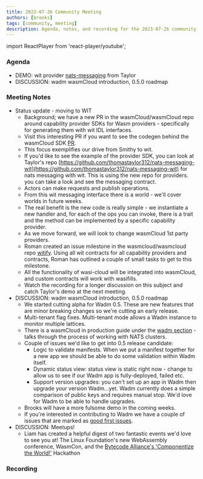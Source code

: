 ```yaml
---
title: 2023-07-26 Community Meeting
authors: [brooks]
tags: [community, meeting]
description: Agenda, notes, and recording for the 2023-07-26 community meeting
---
```


import ReactPlayer from 'react-player/youtube';

### Agenda

- DEMO: wit provider [nats-messaging](https://github.com/thomastaylor312/nats-messaging-wit) from Taylor
- DISCUSSION: wadm wasmCloud introduction, 0.5.0 roadmap

<!--truncate-->

### Meeting Notes

- Status update - moving to WIT
  - Background; we have a new PR in the wasmCloud/wasmCloud repo around capability provider SDKs for Wasm providers - specifically for generating them with wit IDL interfaces.
  - Visit this interesting PR if you want to see the codegen behind the wasmCloud SDK [PR](https://github.com/wasmCloud/wasmCloud/pull/396).
  - This focus exemplifies our drive from Smithy to wit.
  - If you'd like to see the example of the provider SDK, you can look at Taylor's repo [https://github.com/thomastaylor312/nats-messaging-wit](https://github.com/thomastaylor312/nats-messaging-wit) for nats messaging with wit. This is using the new repo for providers. you can take a look and see the messaging contract.
  - Actors can make requests and publish operations.
  - From this wit messaging interface there is a world - we'll cover worlds in future weeks.
  - The real benefit is the new code is really simple - we instantiate a new handler and, for each of the ops you can invoke, there is a trait and the method can be implemented by a specific capability provider.
  - As we move forward, we will look to change wasmCloud 1st party providers.
  - Roman created an issue milestone in the wasmcloud/wasmcloud repo [witify](https://github.com/wasmCloud/wasmCloud/milestone/6). Using all wit contracts for all capability providers and contracts, Roman has outlined a couple of small tasks to get to this milestone.
  - All the functionality of wasi-cloud will be integrated into wasmCloud, and custom contracts will work with wasifills.
  - Watch the recording for a longer discussion on this subject and catch Taylor's demo at the next meeting.
- DISCUSSION: wadm wasmCloud introduction, 0.5.0 roadmap
  - We started cutting alpha for Wadm 0.5. These are new features that are minor breaking changes so we're cutting an early release.
  - Multi-tenant flag fixes. Multi-tenant mode allows a Wadm instance to monitor multiple lattices.
  - There is a wasmCloud in production guide under the [wadm section](https://wasmcloud.com/docs/fundamentals/wadm/deploying#configuring-credentials) - talks through the process of working with NATS clusters.
  - Couple of issues we'd like to get into 0.5 release candidate:
    - Logic to validate manifests. When we put a manifest together for a new app we should be able to do some validation within Wadm itself.
    - Dynamic status view: status view is static right now - change to allow us to see if our Wadm app is fully-deployed, failed etc.
    - Support version upgrades: you can't set up an app in Wadm then upgrade your version Wadm...yet. Wadm currently does a simple comparison of public keys and requires manual stop. We'd love for Wadm to be able to handle upgrades.
  - Brooks will have a more fulsome demo in the coming weeks.
  - If you're interested in contributing to Wadm we have a couple of issues that are marked as [good first issues](https://github.com/wasmCloud/wadm/issues).
- DISCUSSION: Meetups!
  - Liam has created a helpful digest of two fantastic events we'd love to see you at! The Linux Foundation's new WebAssembly conference, WasmCon, and the [Bytecode Alliance's 'Componentize the World!'](https://cosmonic.com/blog/industry/better-together-lf-wasmCon-and-bytecode-alliance-componentize-the-world-webassembly-hackathon) Hackathon

### Recording

<ReactPlayer url='https://www.youtube.com/watch?v=b-B0XDJhs8U' controls />
